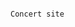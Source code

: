                                                                                                                                         Concert site 
